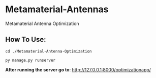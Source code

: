 # Metamaterial-Antennas
Metamaterial Antenna Optimization 


## How To Use:


```
cd ./Metamaterial-Antenna-Optimization
```
```
py manage.py runserver

```
**After running the server go to**: http://127.0.0.1:8000/optimizationapp/
